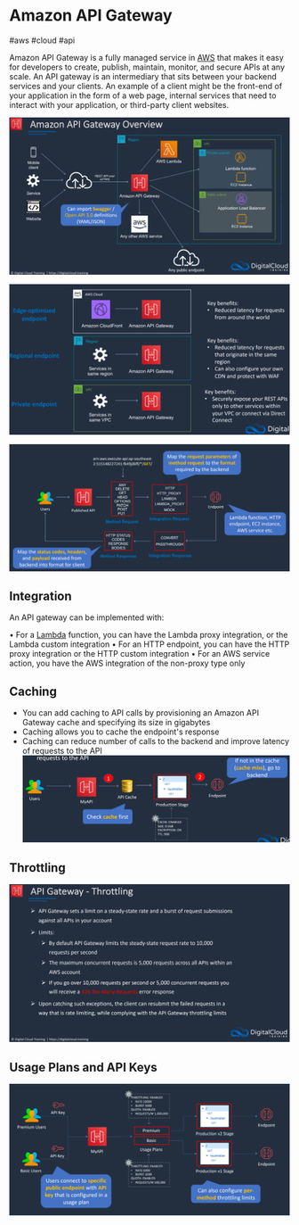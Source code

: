 # Amazon API Gateway
#aws #cloud #api

Amazon API Gateway is a fully managed service in [AWS](Cloud%20Computing/AWS/AWS.md) that makes it easy for developers to create, publish, maintain, monitor, and secure APIs at any scale. An API gateway is an intermediary that sits between your backend services and your clients. An example of a client might be the front-end of your application in the form of a web page, internal services that need to interact with your application, or third-party client websites.

![](Attachments/Pasted%20image%2020230325222053.png)


![](Attachments/Pasted%20image%2020230325222119.png)


![](Attachments/Pasted%20image%2020230325222150.png)


## Integration
An API gateway can be implemented with:

• For a [Lambda](Cloud%20Computing/AWS/Compute/Lambda.md) function, you can have the Lambda proxy integration, or the Lambda custom integration
• For an HTTP endpoint, you can have the HTTP proxy integration or the HTTP custom integration
• For an AWS service action, you have the AWS integration of the non-proxy type only

## Caching

- You can add caching to API calls by provisioning an Amazon API Gateway cache and specifying its size in gigabytes
- Caching allows you to cache the endpoint's response
- Caching can reduce number of calls to the backend and improve latency of requests to the API
![](Attachments/Pasted%20image%2020230325222626.png)


## Throttling
![](Attachments/Pasted%20image%2020230325222702.png)


## Usage Plans and API Keys


![](Attachments/Pasted%20image%2020230325222735.png)